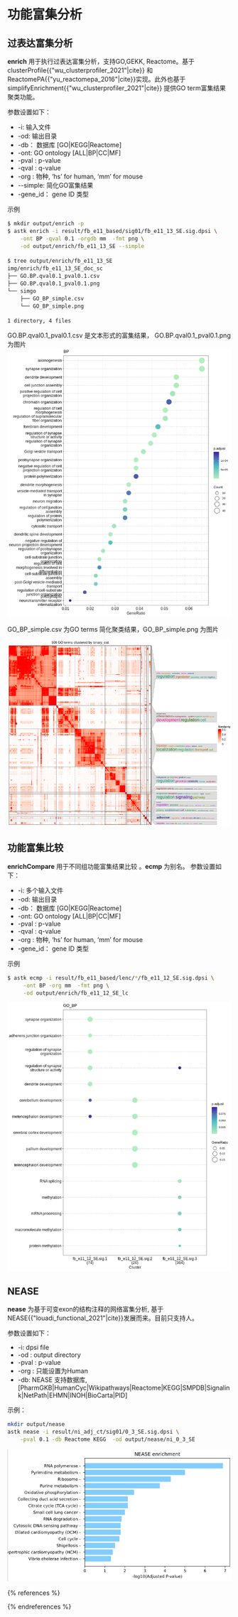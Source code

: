 # 功能富集分析

## 过表达富集分析

**enrich** 用于执行过表达富集分析，支持GO,GEKK, Reactome。基于clusterProfile{{"wu_clusterprofiler_2021"|cite}} 和 ReactomePA{{"yu_reactomepa_2016"|cite}}实现。此外也基于simplifyEnrichment{{"wu_clusterprofiler_2021"|cite}} 提供GO term富集结果聚类功能。

参数设置如下：

* -i: 输入文件
* -od: 输出目录
* -db： 数据库 [GO|KEGG|Reactome]
* -ont:  GO ontology [ALL|BP|CC|MF]
* -pval : p-value
* -qval : q-value
* -org : 物种, ‘hs’ for human, ‘mm’ for mouse
* --simple: 简化GO富集结果
* -gene_id： gene ID 类型

示例

```bash
$ mkdir output/enrich -p
$ astk enrich -i result/fb_e11_based/sig01/fb_e11_13_SE.sig.dpsi \
    -ont BP -qval 0.1 -orgdb mm  -fmt png \
    -od output/enrich/fb_e11_13_SE --simple

$ tree output/enrich/fb_e11_13_SE
img/enrich/fb_e11_13_SE_doc_sc
├── GO.BP.qval0.1_pval0.1.csv
├── GO.BP.qval0.1_pval0.1.png
└── simgo
    ├── GO_BP_simple.csv
    └── GO_BP_simple.png

1 directory, 4 files

```

GO.BP.qval0.1_pval0.1.csv 是文本形式的富集结果， GO.BP.qval0.1_pval0.1.png为图片
![gcc.png](../../gitbook/images/GO.BP.qval0.1_pval0.1.png)

GO_BP_simple.csv 为GO terms 简化聚类结果，GO_BP_simple.png 为图片

![gcc.png](../../gitbook/images/GO_BP_simple.png)

## 功能富集比较

**enrichCompare** 用于不同组功能富集结果比较 。**ecmp** 为别名。
参数设置如下：

* -i: 多个输入文件
* -od: 输出目录
* -db： 数据库 [GO|KEGG|Reactome]
* -ont:  GO ontology [ALL|BP|CC|MF]
* -pval : p-value
* -qval : q-value
* -org : 物种, ‘hs’ for human, ‘mm’ for mouse
* -gene_id： gene ID 类型

示例

```bash
$ astk ecmp -i result/fb_e11_based/lenc/*/fb_e11_12_SE.sig.dpsi \
     -ont BP -org mm  -fmt png \
     -od output/enrich/fb_e11_12_SE_lc
```

![GO.cmp.BP.png](../../gitbook/images/GO.cmp.BP.qval0.1_pval0.1.png)

## NEASE

**nease** 为基于可变exon的结构注释的网络富集分析, 基于NEASE{{"louadi_functional_2021"|cite}}发展而来。目前只支持人。

参数设置如下：

* -i: dpsi file
* -od : output directory
* -pval : p-value
* -org : 只能设置为Human
* -db: NEASE 支持数据库,[PharmGKB|HumanCyc|Wikipathways|Reactome|KEGG|SMPDB|Signalink|NetPath|EHMN|INOH|BioCarta|PID]

示例：

```bash
mkdir output/nease
astk nease -i result/ni_adj_ct/sig01/0_3_SE.sig.dpsi \
    -pval 0.1 -db Reactome KEGG  -od output/nease/ni_0_3_SE

```

![nease.png](../../gitbook/images/nease.png)

{% references %}

{% endreferences %}
